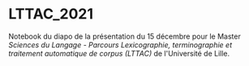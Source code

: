 # LTTAC_2021

Notebook du diapo de la présentation du 15 décembre pour le Master *Sciences du Langage - Parcours Lexicographie, terminographie et traitement automatique de corpus (LTTAC)* de l'Université de Lille.
